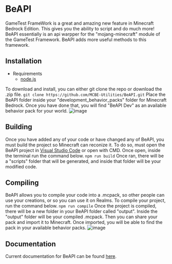 # BeAPI

GameTest FrameWork is a great and amazing new feature in Minecraft Bedrock Edition. This gives you the ability to script and do much more! BeAPI essentially is an api warpper for the "mojang-minecraft" module of the GameTest Framework. BeAPI adds more useful methods to this framework.

## Installation
* Requirements
  * [node.js](https://nodejs.org/)

To download and install, you can either git clone the repo or download the .zip file.
```git clone https://github.com/MCBE-Utilities/BeAPI.git```
Place the BeAPI folder inside your "development_behavior_packs" folder for Minecraft Bedrock.
Once you have done that, you will find "BeAPI Dev" as an available behavior pack for your world.
![image](public/example1.png)

## Building
Once you have added any of your code or have changed any of BeAPI, you must build the project so Minecraft can reconize it.
To do so, must open the BeAPI project in [Visual Studio Code](https://code.visualstudio.com/) or open with CMD.
Once open, inside the terminal run the command below.
```npm run build```
Once ran, there will be a "scripts" folder that will be generated, and inside that folder will be your modified code.

## Compiling
BeAPI allows you to compile your code into a .mcpack, so other people can use your creations, or so you can use it on Realms.
To compile your project, run the command below.
```npm run compile```
Once the project is compiled, there will be a new folder in your BeAPI folder called "output".
Inside the "output" folder will be your compiled .mcpack.
Then you can share your pack and import it to Minecraft.
Once imported, you will be able to find the pack in your available behavior packs.
![image](public/example2.png)

## Documentation
Current documentation for BeAPI can be found [here](https://github.com/MCBE-Utilities/BeAPI/blob/main/docs/main.md).